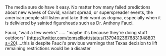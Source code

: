 The media sure do have it easy. No matter how many failed predictions about new waves of Covid, variant spread, or superspreader events, the american people still listen and take their word as dogma, especially when it is deliviered by sainted figureheads such as Dr. Anthony Fauci. 

Fauci, "wait a few weeks" ..... "maybe it's because they're doing stuff outdoors" (https://twitter.com/tomselliott/status/1379402367683194880?s=20)....this is despite Fauci's previous warnings that Texas decision to lift remaining restrictions would be a disaster
